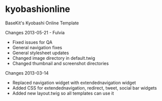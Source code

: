 kyobashionline
==============

BaseKit's Kyobashi Online Template

Changes 2013-05-21 - Fulvia
+ Fixed issues for QA
+ General navigation fixes
+ General stylesheet updates
+ Changed image directory in default.twig
+ Changed thumbnail and screenshot directories

Changes 2013-03-14
+ Replaced navigation widget with extendednavigation widget
+ Added CSS for extendednavigation, redirect, tweet, social bar widgets
+ Added new layout.twig so all templates can use it